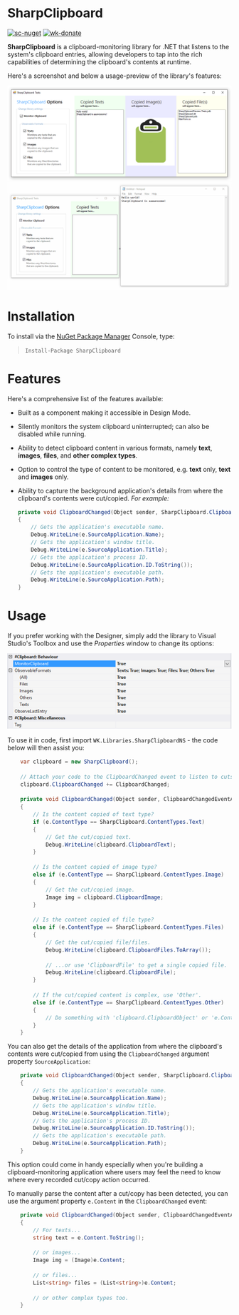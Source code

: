 # SharpClipboard
[![sc-nuget](https://img.shields.io/badge/NuGet-3.3.0-brightgreen.svg)](https://www.nuget.org/packages/SharpClipboard/) [![wk-donate](https://img.shields.io/badge/BuyMeACoffee-Donate-orange.svg)](https://www.buymeacoffee.com/willykimura)

**SharpClipboard** is a clipboard-monitoring library for .NET that listens to the system's clipboard entries,
allowing developers to tap into the rich capabilities of determining the clipboard's contents at runtime.

Here's a screenshot and below a usage-preview of the library's features:

![sc-preview-01](/Assets/sharpclipboard-preview-01.png)
![sc-usage](/Assets/sharpclipboard-usage-01.gif)

# Installation
To install via the [NuGet Package Manager](https://www.nuget.org/packages/SharpClipboard/) Console, type:

> `Install-Package SharpClipboard`

# Features
Here's a comprehensive list of the features available:

- Built as a component making it accessible in Design Mode.
- Silently monitors the system clipboard uninterrupted; can also be disabled while running.
- Ability to detect clipboard content in various formats, namely **text**, **images**, **files**, and **other complex types**.
- Option to control the type of content to be monitored, e.g. **text** only, **text** and **images** only.
- Ability to capture the background application's details from where the clipboard's contents were cut/copied. 
*For example:*
  
    ```c#
    private void ClipboardChanged(Object sender, SharpClipboard.ClipboardChangedEventArgs e)
    {
        // Gets the application's executable name.
        Debug.WriteLine(e.SourceApplication.Name);
        // Gets the application's window title.
        Debug.WriteLine(e.SourceApplication.Title);
        // Gets the application's process ID.
        Debug.WriteLine(e.SourceApplication.ID.ToString());
        // Gets the application's executable path.
        Debug.WriteLine(e.SourceApplication.Path);
    }
    ```
# Usage
If you prefer working with the Designer, simply add the library to Visual Studio's Toolbox and use the
*Properties* window to change its options:

![sc-preview-02](/Assets/sharpclipboard-preview-02.png)

To use it in code, first import `WK.Libraries.SharpClipboardNS` - the code below will then assist you: 
```c#
    var clipboard = new SharpClipboard();

    // Attach your code to the ClipboardChanged event to listen to cuts/copies.
    clipboard.ClipboardChanged += ClipboardChanged;
    
    private void ClipboardChanged(Object sender, ClipboardChangedEventArgs e)
    {
        // Is the content copied of text type?
        if (e.ContentType == SharpClipboard.ContentTypes.Text)
        {
            // Get the cut/copied text.
            Debug.WriteLine(clipboard.ClipboardText);
        }

        // Is the content copied of image type?
        else if (e.ContentType == SharpClipboard.ContentTypes.Image)
        {
            // Get the cut/copied image.
            Image img = clipboard.ClipboardImage;
        }

        // Is the content copied of file type?
        else if (e.ContentType == SharpClipboard.ContentTypes.Files)
        {
            // Get the cut/copied file/files.
            Debug.WriteLine(clipboard.ClipboardFiles.ToArray());

            // ...or use 'ClipboardFile' to get a single copied file.
            Debug.WriteLine(clipboard.ClipboardFile);
        }

        // If the cut/copied content is complex, use 'Other'.
        else if (e.ContentType == SharpClipboard.ContentTypes.Other)
        {
            // Do something with 'clipboard.ClipboardObject' or 'e.Content' here...
        }
    }
```

You can also get the details of the application from where the clipboard's contents were cut/copied from using the `ClipboardChanged` argument property `SourceApplication`:

```c#
    private void ClipboardChanged(Object sender, SharpClipboard.ClipboardChangedEventArgs e)
    {
        // Gets the application's executable name.
        Debug.WriteLine(e.SourceApplication.Name);
        // Gets the application's window title.
        Debug.WriteLine(e.SourceApplication.Title);
        // Gets the application's process ID.
        Debug.WriteLine(e.SourceApplication.ID.ToString());
        // Gets the application's executable path.
        Debug.WriteLine(e.SourceApplication.Path);
    }
```

This option could come in handy especially when you're building a clipboard-monitoring application where users may feel the need to know where every recorded cut/copy action occurred.

To manually parse the content after a cut/copy has been detected, you can use the  argument property `e.Content` in the `ClipboardChanged` event:

```c#
    private void ClipboardChanged(Object sender, ClipboardChangedEventArgs e)
    {
        // For texts...
        string text = e.Content.ToString();

        // or images...
        Image img = (Image)e.Content;

        // or files...
        List<string> files = (List<string>)e.Content;

        // or other complex types too.
    }
```
